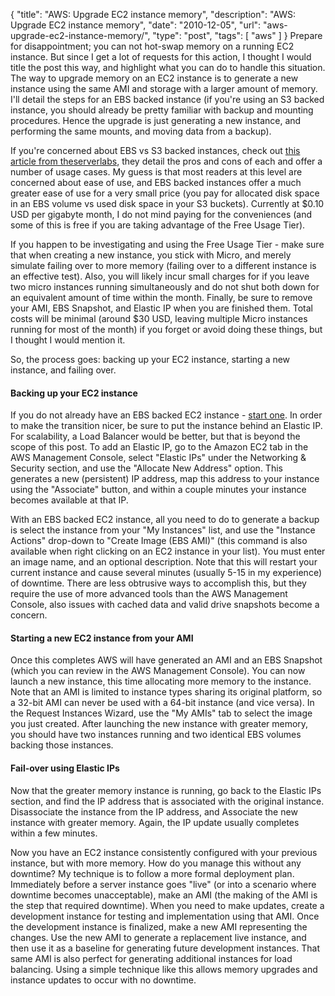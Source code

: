 {
  "title": "AWS: Upgrade EC2 instance memory",
  "description": "AWS: Upgrade EC2 instance memory",
  "date": "2010-12-05",
  "url": "aws-upgrade-ec2-instance-memory/",
  "type": "post",
  "tags": [
    "aws"
  ]
}
Prepare for disappointment; you can not hot-swap memory on a running EC2 instance.  But since I get a lot of requests for this action, I thought I would title the post this way, and highlight what you can do to handle this situation.  The way to upgrade memory on an EC2 instance is to generate a new instance using the same AMI and storage with a larger amount of memory.  I'll detail the steps for an EBS backed instance (if you're using an S3 backed instance, you should already be pretty familiar with backup and mounting procedures.  Hence the upgrade is just generating a new instance, and performing the same mounts, and moving data from a backup).  

If you're concerned about EBS vs S3 backed instances, check out [this article from theserverlabs](http://www.theserverlabs.com/blog/2010/07/08/ec2-persistence-strategies/), they detail the pros and cons of each and offer a number of usage cases.  My guess is that most readers at this level are concerned about ease of use, and EBS backed instances offer a much greater ease of use for a very small price (you pay for allocated disk space in an EBS volume vs used disk space in your S3 buckets).  Currently at $0.10 USD per gigabyte month, I do not mind paying for the conveniences (and some of this is free if you are taking advantage of the Free Usage Tier).

If you happen to be investigating and using the Free Usage Tier - make sure that when creating a new instance, you stick with Micro, and merely simulate failing over to more memory (failing over to a different instance is an effective test).  Also, you will likely incur small charges for if you leave two micro instances running simultaneously and do not shut both down for an equivalent amount of time within the month.  Finally, be sure to remove your AMI, EBS Snapshot, and Elastic IP when you are finished them.  Total costs will be minimal (around $30 USD, leaving multiple Micro instances running for most of the month) if you forget or avoid doing these things, but I thought I would mention it.

So, the process goes: backing up your EC2 instance, starting a new instance, and failing over.  

#### Backing up your EC2 instance

If you do not already have an EBS backed EC2 instance - [start one](http://imperialwicket.com/aws-building-a-lamp-instance).  In order to make the transition nicer, be sure to put the instance behind an Elastic IP.  For scalability, a Load Balancer would be better, but that is beyond the scope of this post.  To add an Elastic IP, go to the Amazon EC2 tab in the AWS Management Console, select "Elastic IPs" under the Networking & Security section, and use the "Allocate New Address" option.  This generates a new (persistent) IP address, map this address to your instance using the "Associate" button, and within a couple minutes your instance becomes available at that IP.

With an EBS backed EC2 instance, all you need to do to generate a backup is select the instance from your "My Instances" list, and use the "Instance Actions" drop-down to "Create Image (EBS AMI)" (this command is also available when right clicking on an EC2 instance in your list).  You must enter an image name, and an optional description.  Note that this will restart your current instance and cause several minutes (usually 5-15 in my experience) of downtime.  There are less obtrusive ways to accomplish this, but they require the use of more advanced tools than the AWS Management Console, also issues with cached data and valid drive snapshots become a concern.  

#### Starting a new EC2 instance from your AMI

Once this completes AWS will have generated an AMI and an EBS Snapshot (which you can review in the AWS Management Console).  You can now launch a new instance, this time allocating more memory to the instance.  Note that an AMI is limited to instance types sharing its original platform, so a 32-bit AMI can never be used with a 64-bit instance (and vice versa).  In the Request Instances Wizard, use the "My AMIs" tab to select the image you just created.  After launching the new instance with greater memory, you should have two instances running and two identical EBS volumes backing those instances.  

#### Fail-over using Elastic IPs

Now that the greater memory instance is running, go back to the Elastic IPs section, and find the IP address that is associated with the original instance.  Disassociate the instance from the IP address, and Associate the new instance with greater memory.  Again, the IP update usually completes within a few minutes.

Now you have an EC2 instance consistently configured with your previous instance, but with more memory.  How do you manage this without any downtime?  My technique is to follow a more formal deployment plan.  Immediately before a server instance goes "live" (or into a scenario where downtime becomes unacceptable), make an AMI (the making of the AMI is the step that required downtime).  When you need to make updates, create a development instance for testing and implementation using that AMI.  Once the development instance is finalized, make a new AMI representing the changes.  Use the new AMI to generate a replacement live instance, and then use it as a baseline for generating future development instances.  That same AMI is also perfect for generating additional instances for load balancing.  Using a simple technique like this allows memory upgrades and instance updates to occur with no downtime.  
